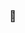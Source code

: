 ### 👋

<!--
**K-t10/K-t10** is a ✨ _special_ ✨ repository because its `README.md` (this file) appears on your GitHub profile.

Here are some ideas to get you started:

- 🔭 I’m currently working on ...
- 🌱 I’m currently learning ... SQL and Python
- 👯 I’m looking to collaborate on ...
- 🤔 I’m looking for help with ...
- 💬 Ask me about ...
- 📫 How to reach me: ... 1806191@kaplanstudent.edu.au
- 😄 Pronouns: ... she/her
- ⚡ Fun fact: ... New here and starting from zero
-->
